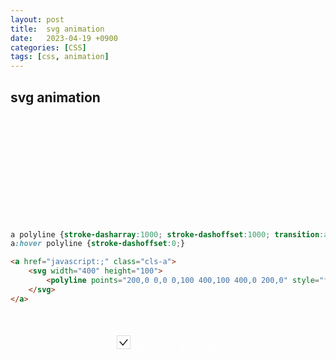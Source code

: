 ```yaml
---
layout: post
title:  svg animation
date:   2023-04-19 +0900
categories: [CSS] 
tags: [css, animation]
---
```


## svg animation

<style>
    a.cls-a {display:block; width:400px; height:100px; margin:50px auto; background:url('/eehosmik.github.io/assets/img/btn-line.png') no-repeat; border-bottom:0 !important;}
    a polyline {stroke-dasharray:1000; stroke-dashoffset:1000; transition:all .5s;}
    a:hover polyline {stroke-dashoffset:0;}
</style>
<a href="javascript:;" class="cls-a">
    <svg width="400" height="100">  
        <polyline points="200,0 0,0 0,100 400,100 400,0 200,0" style="fill:transparent;stroke:#93ebe6;stroke-width:20" />
    </svg>
</a>

```css
a polyline {stroke-dasharray:1000; stroke-dashoffset:1000; transition:all .5s;}
a:hover polyline {stroke-dashoffset:0;}
```

```html
<a href="javascript:;" class="cls-a">
    <svg width="400" height="100">  
        <polyline points="200,0 0,0 0,100 400,100 400,0 200,0" style="fill:transparent;stroke:#93ebe6;stroke-width:20" />
    </svg>
</a>
```

<style>
    .chk-wrap {margin:50px auto; text-align:center;}
    .chk-wrap i {display:none;}
	.chk-wrap input {display:none;}
	.chk-wrap svg {border:1px solid #ddd;}
	.st0 {fill:#1b1b1e; stroke:#fff; stroke-width:6px; stroke-miterlimit:10;}
	.st1 {fill:none; stroke:#1b1b1e; stroke-width:6px; stroke-miterlimit:10; stroke-dashoffset:0; stroke-dasharray:90;}
	input:checked ~ label .st1 {stroke:#fff; animation:dash 0.3s linear alternate 1;}
	label span {position:relative; top:2px; margin-left:5px; color:#fff;}
	@keyframes dash {
	  from {stroke-dashoffset:90;}
	  to   {stroke-dashoffset:0;}
	}
</style>
<div class="chk-wrap">
    <input type="checkbox" name="chk" id="chk"> 
    <label for="chk">
        <svg width="20" height="20" viewbox="0 0 80 40">
            <polyline class="st1" points="15,15 35,38 65,2" />
        </svg>
        <span>체크하려면 클릭하세요</span>
    </label>
</div>




